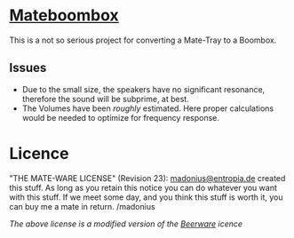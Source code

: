 # [Mateboombox](https://entropia.de/Mateboombox)

This is a not so serious project for converting a Mate-Tray to a Boombox.

## Issues
* Due to the small size, the speakers have no significant resonance, therefore
the sound will be subprime, at best.
* The Volumes have been _roughly_ estimated. Here proper calculations would be
needed to optimize for frequency response.

# Licence

"THE MATE-WARE LICENSE" (Revision 23):
<madonius@entropia.de> created this stuff. As long as you retain this notice you
can do whatever you want with this stuff. If we meet some day, and you think
this stuff is worth it, you can buy me a mate in return. /madonius

_The above license is a modified version of the
[Beerware](https://en.wikipedia.org/wiki/Beerware) []()icence_
